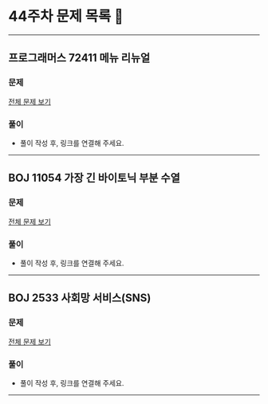 # 44주차 문제 목록 📝
___
## 프로그래머스 72411 메뉴 리뉴얼
### 문제
[전체 문제 보기](https://school.programmers.co.kr/learn/courses/30/lessons/72411)

### 풀이
- 풀이 작성 후, 링크를 연결해 주세요.  

___
## BOJ 11054 가장 긴 바이토닉 부분 수열
### 문제
[전체 문제 보기](https://www.acmicpc.net/problem/2352)

### 풀이
- 풀이 작성 후, 링크를 연결해 주세요.
___

## BOJ 2533 사회망 서비스(SNS)
### 문제
[전체 문제 보기](https://www.acmicpc.net/problem/2533)

### 풀이
- 풀이 작성 후, 링크를 연결해 주세요.
___
